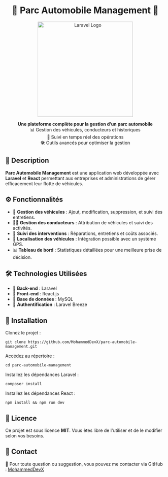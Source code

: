 <h1 align="center">🚗 Parc Automobile Management 🚀</h1>
<p align="center">
<img src="https://raw.githubusercontent.com/laravel/art/master/logo-lockup/5%20SVG/2%20CMYK/1%20Full%20Color/laravel-logolockup-cmyk-red.svg" width="300" alt="Laravel Logo">
</p>

<p align="center">
        <strong>Une plateforme complète pour la gestion d’un parc automobile</strong>
        <br>📊 Gestion des véhicules, conducteurs et historiques
        <br>🔎 Suivi en temps réel des opérations
        <br>🛠️ Outils avancés pour optimiser la gestion
    </p>

<h2>📌 Description</h2>
    <p>
        <strong>Parc Automobile Management</strong> est une application web développée avec <strong>Laravel</strong> et <strong>React</strong> permettant aux entreprises et administrations de gérer efficacement leur flotte de véhicules.
    </p>

<h2>⚙️ Fonctionnalités</h2>
    <ul>
        <li>📑 <strong>Gestion des véhicules</strong> : Ajout, modification, suppression, et suivi des entretiens.</li>
        <li>👨‍💼 <strong>Gestion des conducteurs</strong> : Attribution de véhicules et suivi des activités.</li>
        <li>📝 <strong>Suivi des interventions</strong> : Réparations, entretiens et coûts associés.</li>
        <li>📍 <strong>Localisation des véhicules</strong> : Intégration possible avec un système GPS.</li>
        <li>📊 <strong>Tableau de bord</strong> : Statistiques détaillées pour une meilleure prise de décision.</li>
    </ul>

<h2>🛠️ Technologies Utilisées</h2>
    <ul>
        <li>🔹 <strong>Back-end</strong> : Laravel</li>
        <li>🔹 <strong>Front-end</strong> : React.js</li>
        <li>🔹 <strong>Base de données</strong> : MySQL</li>
        <li>🔹 <strong>Authentification</strong> : Laravel Breeze</li>
    </ul>

 <h2>🚀 Installation</h2>
    <p>Clonez le projet :</p>
    <pre><code>git clone https://github.com/MohammedDevX/parc-automobile-management.git</code></pre>

<p>Accédez au répertoire :</p>
    <pre><code>cd parc-automobile-management</code></pre>

<p>Installez les dépendances Laravel :</p>
    <pre><code>composer install</code></pre>

<p>Installez les dépendances React :</p>
    <pre><code>npm install && npm run dev</code></pre>

<h2>📜 Licence</h2>
    <p>Ce projet est sous licence <strong>MIT</strong>. Vous êtes libre de l'utiliser et de le modifier selon vos besoins.</p>

<h2>📩 Contact</h2>
    <p>📧 Pour toute question ou suggestion, vous pouvez me contacter via GitHub : <a href="https://github.com/MohammedDevX">MohammedDevX</a></p>
